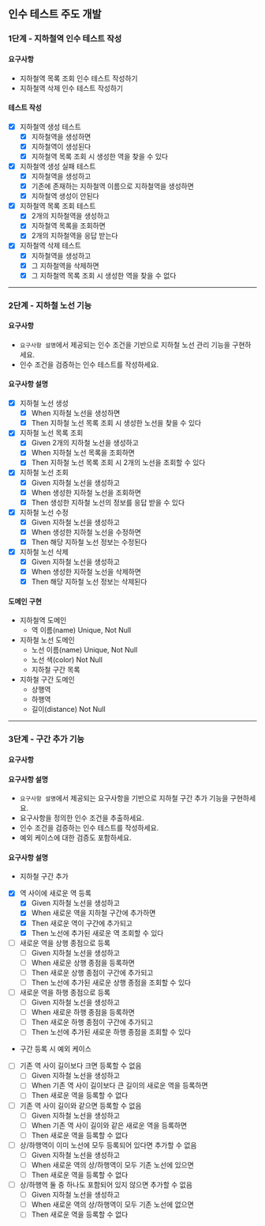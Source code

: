 ## 인수 테스트 주도 개발

### 1단계 - 지하철역 인수 테스트 작성
#### 요구사항
* 지하철역 목록 조회 인수 테스트 작성하기
* 지하철역 삭제 인수 테스트 작성하기

#### 테스트 작성
- [x] 지하철역 생성 테스트
  - [x] 지하철역을 생성하면
  - [x] 지하철역이 생성된다
  - [x] 지하철역 목록 조회 시 생성한 역을 찾을 수 있다
- [x] 지하철역 생성 실패 테스트
  - [x] 지하철역을 생성하고
  - [x] 기존에 존재하는 지하철역 이름으로 지하철역을 생성하면
  - [x] 지하철역 생성이 안된다
- [x] 지하철역 목록 조회 테스트
  - [x] 2개의 지하철역을 생성하고
  - [x] 지하철역 목록을 조회하면
  - [x] 2개의 지하철역을 응답 받는다
- [x] 지하철역 삭제 테스트
  - [x] 지하철역을 생성하고
  - [x] 그 지하철역을 삭제하면
  - [x] 그 지하철역 목록 조회 시 생성한 역을 찾을 수 없다

---

### 2단계 - 지하철 노선 기능
#### 요구사항
* `요구사항 설명`에서 제공되는 인수 조건을 기반으로 지하철 노선 관리 기능을 구현하세요.
* 인수 조건을 검증하는 인수 테스트를 작성하세요.

#### 요구사항 설명
- [x] 지하철 노선 생성
  - [x] When 지하철 노선을 생성하면
  - [x] Then 지하철 노선 목록 조회 시 생성한 노선을 찾을 수 있다
- [x] 지하철 노선 목록 조회
  - [x] Given 2개의 지하철 노선을 생성하고
  - [x] When 지하철 노선 목록을 조회하면
  - [x] Then 지하철 노선 목록 조회 시 2개의 노선을 조회할 수 있다
- [x] 지하철 노선 조회
  -[x] Given 지하철 노선을 생성하고
  -[x] When 생성한 지하철 노선을 조회하면
  -[x] Then 생성한 지하철 노선의 정보를 응답 받을 수 있다
- [x] 지하철 노선 수정
  -[x] Given 지하철 노선을 생성하고
  -[x] When 생성한 지하철 노선을 수정하면
  -[x] Then 해당 지하철 노선 정보는 수정된다
- [x] 지하철 노선 삭제
  - [x] Given 지하철 노선을 생성하고
  - [x] When 생성한 지하철 노선을 삭제하면
  - [x] Then 해당 지하철 노선 정보는 삭제된다

#### 도메인 구현
* 지하철역 도메인
  * 역 이름(name) Unique, Not Null
* 지하철 노선 도메인
  * 노선 이름(name) Unique, Not Null
  * 노선 색(color) Not Null
  * 지하철 구간 목록
* 지하철 구간 도메인
  * 상행역
  * 하행역
  * 길이(distance) Not Null

---

### 3단계 - 구간 추가 기능
#### 요구사항

#### 요구사항 설명
* `요구사항 설명`에서 제공되는 요구사항을 기반으로 지하철 구간 추가 기능을 구현하세요.
* 요구사항을 정의한 인수 조건을 추출하세요.
* 인수 조건을 검증하는 인수 테스트를 작성하세요.
* 예외 케이스에 대한 검증도 포함하세요.

#### 요구사항 설명
* 지하철 구간 추가
- [x] 역 사이에 새로운 역 등록
  - [x] Given 지하철 노선을 생성하고
  - [x] When 새로운 역을 지하철 구간에 추가하면
  - [x] Then 새로운 역이 구간에 추가되고
  - [x] Then 노선에 추가된 새로운 역 조회할 수 있다
- [ ] 새로운 역을 상행 종점으로 등록
  - [ ] Given 지하철 노선을 생성하고
  - [ ] When 새로운 상행 종점을 등록하면
  - [ ] Then 새로운 상행 종점이 구간에 추가되고
  - [ ] Then 노선에 추가된 새로운 상행 종점을 조회할 수 있다
- [ ] 새로운 역을 하행 종점으로 등록
  - [ ] Given 지하철 노선을 생성하고
  - [ ] When 새로운 하행 종점을 등록하면
  - [ ] Then 새로운 하행 종점이 구간에 추가되고
  - [ ] Then 노선에 추가된 새로운 하행 종점을 조회할 수 있다

* 구간 등록 시 예외 케이스
- [ ] 기존 역 사이 길이보다 크면 등록할 수 없음
  - [ ] Given 지하철 노선을 생성하고
  - [ ] When 기존 역 사이 길이보다 큰 길이의 새로운 역을 등록하면
  - [ ] Then 새로운 역을 등록할 수 없다
- [ ] 기존 역 사이 길이와 같으면 등록할 수 없음
  - [ ] Given 지하철 노선을 생성하고
  - [ ] When 기존 역 사이 길이와 같은 새로운 역을 등록하면
  - [ ] Then 새로운 역을 등록할 수 없다
- [ ] 상/하행역이 이미 노선에 모두 등록되어 있다면 추가할 수 없음
  - [ ] Given 지하철 노선을 생성하고
  - [ ] When 새로운 역의 상/하행역이 모두 기존 노선에 있으면
  - [ ] Then 새로운 역을 등록할 수 없다
- [ ] 상/하행역 둘 중 하나도 포함되어 있지 않으면 추가할 수 없음
  - [ ] Given 지하철 노선을 생성하고
  - [ ] When 새로운 역의 상/하행역이 모두 기존 노선에 없으면
  - [ ] Then 새로운 역을 등록할 수 없다
